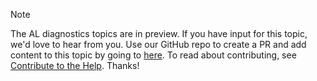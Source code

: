 > [!NOTE]  
> The AL diagnostics topics are in preview. If you have input for this topic, we'd love to hear from you. Use our GitHub repo to create a PR and add content to this topic by going to [here](https://github.com/MicrosoftDocs/dynamics365smb-devitpro-pb). To read about contributing, see [Contribute to the Help](../../help/contributor-guide.md#contributing). Thanks!